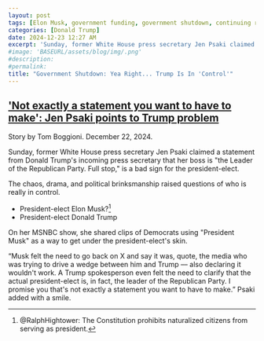 ```yaml
---
layout: post
tags: [Elon Musk, government funding, government shutdown, continuing resolution, debt ceiling, Trump government disfunction, unelected governance, stopgap agreement, politics,  MSNBC]
categories: [Donald Trump]
date: 2024-12-23 12:27 AM
excerpt: 'Sunday, former White House press secretary Jen Psaki claimed a statement from Donald Trump's incoming press secretary that her boss is "the Leader of the Republican Party. Full stop," is a bad sign for the president-elect.'
#image: 'BASEURL/assets/blog/img/.png'
#description:
#permalink:
title: "Government Shutdown: Yea Right... Trump Is In 'Control'"
---
```



## ['Not exactly a statement you want to have to make': Jen Psaki points to Trump problem](https://www.rawstory.com/trump-problem-elon/)

Story by Tom Boggioni. December 22, 2024.

Sunday, former White House press secretary Jen Psaki claimed a statement from Donald Trump's incoming press secretary that her boss is "the Leader of the Republican Party. Full stop," is a bad sign for the president-elect.

The chaos, drama, and political brinksmanship raised questions of who is really in control.

- President-elect Elon Musk?[^11]
- President-elect Donald Trump

[^11]: @RalphHightower: The Constitution prohibits naturalized citizens from serving as president.

On her MSNBC show, she shared clips of Democrats using "President Musk" as a way to get under the president-elect's skin.

“Musk felt the need to go back on X and say it was, quote, the media who was trying to drive a wedge between him and Trump –– also declaring it wouldn't work. A Trump spokesperson even felt the need to clarify that the actual president-elect is, in fact, the leader of the Republican Party. I promise you that's not exactly a statement you want to have to make.” Psaki added with a smile.
